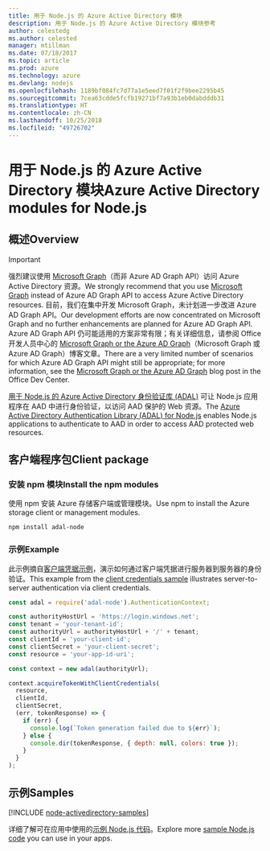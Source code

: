 ```yaml
---
title: 用于 Node.js 的 Azure Active Directory 模块
description: 用于 Node.js 的 Azure Active Directory 模块参考
author: celestedg
ms.author: celested
manager: mtillman
ms.date: 07/18/2017
ms.topic: article
ms.prod: azure
ms.technology: azure
ms.devlang: nodejs
ms.openlocfilehash: 1189bf084fc7d77a1e5eed7f01f2f9bee2295b45
ms.sourcegitcommit: 7cea63cdde5fcfb19271bf7a93b1eb0dabdddb31
ms.translationtype: HT
ms.contentlocale: zh-CN
ms.lasthandoff: 10/25/2018
ms.locfileid: "49726702"
---
```

# <a name="azure-active-directory-modules-for-nodejs"></a><span data-ttu-id="51a80-103">用于 Node.js 的 Azure Active Directory 模块</span><span class="sxs-lookup"><span data-stu-id="51a80-103">Azure Active Directory modules for Node.js</span></span>

## <a name="overview"></a><span data-ttu-id="51a80-104">概述</span><span class="sxs-lookup"><span data-stu-id="51a80-104">Overview</span></span>

> [!IMPORTANT]
> <span data-ttu-id="51a80-105">强烈建议使用 [Microsoft Graph](https://graph.microsoft.io/)（而非 Azure AD Graph API）访问 Azure Active Directory 资源。</span><span class="sxs-lookup"><span data-stu-id="51a80-105">We strongly recommend that you use [Microsoft Graph](https://graph.microsoft.io/) instead of Azure AD Graph API to access Azure Active Directory resources.</span></span> <span data-ttu-id="51a80-106">目前，我们在集中开发 Microsoft Graph，未计划进一步改进 Azure AD Graph API。</span><span class="sxs-lookup"><span data-stu-id="51a80-106">Our development efforts are now concentrated on Microsoft Graph and no further enhancements are planned for Azure AD Graph API.</span></span> <span data-ttu-id="51a80-107">Azure AD Graph API 仍可能适用的方案非常有限；有关详细信息，请参阅 Office 开发人员中心的 [Microsoft Graph or the Azure AD Graph](https://dev.office.com/blogs/microsoft-graph-or-azure-ad-graph)（Microsoft Graph 或 Azure AD Graph）博客文章。</span><span class="sxs-lookup"><span data-stu-id="51a80-107">There are a very limited number of scenarios for which Azure AD Graph API might still be appropriate; for more information, see the [Microsoft Graph or the Azure AD Graph](https://dev.office.com/blogs/microsoft-graph-or-azure-ad-graph) blog post in the Office Dev Center.</span></span>

<span data-ttu-id="51a80-108">[用于 Node.js 的 Azure Active Directory 身份验证库 (ADAL)](https://www.npmjs.com/package/adal-node) 可让 Node.js 应用程序在 AAD 中进行身份验证，以访问 AAD 保护的 Web 资源。</span><span class="sxs-lookup"><span data-stu-id="51a80-108">The [Azure Active Directory Authentication Library (ADAL) for Node.js](https://www.npmjs.com/package/adal-node) enables Node.js applications to authenticate to AAD in order to access AAD protected web resources.</span></span>

## <a name="client-package"></a><span data-ttu-id="51a80-109">客户端程序包</span><span class="sxs-lookup"><span data-stu-id="51a80-109">Client package</span></span>

### <a name="install-the-npm-modules"></a><span data-ttu-id="51a80-110">安装 npm 模块</span><span class="sxs-lookup"><span data-stu-id="51a80-110">Install the npm modules</span></span>

<span data-ttu-id="51a80-111">使用 npm 安装 Azure 存储客户端或管理模块。</span><span class="sxs-lookup"><span data-stu-id="51a80-111">Use npm to install the Azure storage client or management modules.</span></span>

```bash
npm install adal-node
```   

### <a name="example"></a><span data-ttu-id="51a80-112">示例</span><span class="sxs-lookup"><span data-stu-id="51a80-112">Example</span></span>

<span data-ttu-id="51a80-113">此示例摘自[客户端凭据示例](https://github.com/MSOpenTech/azure-activedirectory-library-for-nodejs/blob/master/sample/client-credentials-sample.js)，演示如何通过客户端凭据进行服务器到服务器的身份验证。</span><span class="sxs-lookup"><span data-stu-id="51a80-113">This example from the [client credentials sample](https://github.com/MSOpenTech/azure-activedirectory-library-for-nodejs/blob/master/sample/client-credentials-sample.js) illustrates server-to-server authentication via client credentials.</span></span>

```javascript
const adal = require('adal-node').AuthenticationContext;

const authorityHostUrl = 'https://login.windows.net';
const tenant = 'your-tenant-id';
const authorityUrl = authorityHostUrl + '/' + tenant;
const clientId = 'your-client-id';
const clientSecret = 'your-client-secret';
const resource = 'your-app-id-uri';

const context = new adal(authorityUrl);

context.acquireTokenWithClientCredentials(
  resource,
  clientId,
  clientSecret,
  (err, tokenResponse) => {
    if (err) {
      console.log(`Token generation failed due to ${err}`);
    } else {
      console.dir(tokenResponse, { depth: null, colors: true });
    }
  }
);
```

## <a name="samples"></a><span data-ttu-id="51a80-114">示例</span><span class="sxs-lookup"><span data-stu-id="51a80-114">Samples</span></span>

[!INCLUDE [node-activedirectory-samples](../docs-ref-conceptual/includes/activedirectory-samples.md)]

<span data-ttu-id="51a80-115">详细了解可在应用中使用的[示例 Node.js 代码](https://azure.microsoft.com/resources/samples/?platform=nodejs)。</span><span class="sxs-lookup"><span data-stu-id="51a80-115">Explore more [sample Node.js code](https://azure.microsoft.com/resources/samples/?platform=nodejs) you can use in your apps.</span></span>
